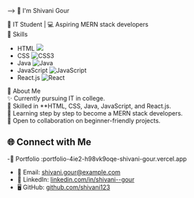 
-->
 👋  I'm Shivani Gour 

🌟 IT Student | 💻 Aspiring MERN stack developers  
🚀 Skills
-  HTML <img src="https://img.icons8.com/color/25/000000/html-5.png"/> 
-  CSS ![CSS3](https://img.icons8.com/color/25/000000/css3.png)  
-  Java ![Java](https://img.icons8.com/color/25/000000/java-coffee-cup-logo.png)  
-  JavaScript ![JavaScript](https://img.icons8.com/color/25/000000/javascript.png)  
- React.js ![React](https://img.icons8.com/color/25/000000/react-native.png)
  
 📌 About Me  
✨ Currently pursuing IT in college.  
🚀 Skilled in **HTML, CSS, Java, JavaScript, and React.js.  
📖 Learning step by step to become a MERN stack developers.  
🤝 Open to collaboration on beginner-friendly projects.  
## 🌐 Connect with Me 
-📂 Portfolio :portfolio-4ie2-h98vk9oqe-shivani-gour.vercel.app
- 📧 Email: [shivani.gour@example.com](mailto:shivani.gour@example.com)  
- 💼 LinkedIn: [linkedin.com/in/shivani--gour](https://www.linkedin.com/in/shivani--gour)  
- 🖥️ GitHub: [github.com/shivani123](https://github.com/shivani123)  
